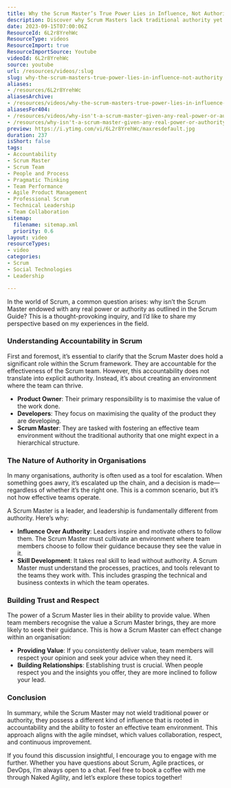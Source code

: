 ```yaml
---
title: Why the Scrum Master’s True Power Lies in Influence, Not Authority
description: Discover why Scrum Masters lack traditional authority yet hold immense influence in fostering effective teams. Uncover the true power of leadership in Scrum!
date: 2023-09-15T07:00:06Z
ResourceId: 6L2r8YrehWc
ResourceType: videos
ResourceImport: true
ResourceImportSource: Youtube
videoId: 6L2r8YrehWc
source: youtube
url: /resources/videos/:slug
slug: why-the-scrum-masters-true-power-lies-in-influence-not-authority
aliases:
- /resources/6L2r8YrehWc
aliasesArchive:
- /resources/videos/why-the-scrum-masters-true-power-lies-in-influence-not-authority
aliasesFor404:
- /resources/videos/why-isn't-a-scrum-master-given-any-real-power-or-authority-in-the-scrum-guide-
- /resources/why-isn't-a-scrum-master-given-any-real-power-or-authority-in-the-scrum-guide-
preview: https://i.ytimg.com/vi/6L2r8YrehWc/maxresdefault.jpg
duration: 237
isShort: false
tags:
- Accountability
- Scrum Master
- Scrum Team
- People and Process
- Pragmatic Thinking
- Team Performance
- Agile Product Management
- Professional Scrum
- Technical Leadership
- Team Collaboration
sitemap:
  filename: sitemap.xml
  priority: 0.6
layout: video
resourceTypes:
- video
categories:
- Scrum
- Social Technologies
- Leadership

---
```

In the world of Scrum, a common question arises: why isn’t the Scrum Master endowed with any real power or authority as outlined in the Scrum Guide? This is a thought-provoking inquiry, and I’d like to share my perspective based on my experiences in the field.

### Understanding Accountability in Scrum

First and foremost, it’s essential to clarify that the Scrum Master does hold a significant role within the Scrum framework. They are accountable for the effectiveness of the Scrum team. However, this accountability does not translate into explicit authority. Instead, it’s about creating an environment where the team can thrive. 

- **Product Owner**: Their primary responsibility is to maximise the value of the work done.
- **Developers**: They focus on maximising the quality of the product they are developing.
- **Scrum Master**: They are tasked with fostering an effective team environment without the traditional authority that one might expect in a hierarchical structure.

### The Nature of Authority in Organisations

In many organisations, authority is often used as a tool for escalation. When something goes awry, it’s escalated up the chain, and a decision is made—regardless of whether it’s the right one. This is a common scenario, but it’s not how effective teams operate.

A Scrum Master is a leader, and leadership is fundamentally different from authority. Here’s why:

- **Influence Over Authority**: Leaders inspire and motivate others to follow them. The Scrum Master must cultivate an environment where team members choose to follow their guidance because they see the value in it.
- **Skill Development**: It takes real skill to lead without authority. A Scrum Master must understand the processes, practices, and tools relevant to the teams they work with. This includes grasping the technical and business contexts in which the team operates.

### Building Trust and Respect

The power of a Scrum Master lies in their ability to provide value. When team members recognise the value a Scrum Master brings, they are more likely to seek their guidance. This is how a Scrum Master can effect change within an organisation:

- **Providing Value**: If you consistently deliver value, team members will respect your opinion and seek your advice when they need it.
- **Building Relationships**: Establishing trust is crucial. When people respect you and the insights you offer, they are more inclined to follow your lead.

### Conclusion

In summary, while the Scrum Master may not wield traditional power or authority, they possess a different kind of influence that is rooted in accountability and the ability to foster an effective team environment. This approach aligns with the agile mindset, which values collaboration, respect, and continuous improvement.

If you found this discussion insightful, I encourage you to engage with me further. Whether you have questions about Scrum, Agile practices, or DevOps, I’m always open to a chat. Feel free to book a coffee with me through Naked Agility, and let’s explore these topics together!
